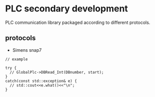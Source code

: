 # PLC secondary development
PLC communication library packaged according to different protocols.
## protocols
+ Simens snap7

```
// example

try {
  // GlobalPlc->DBRead_Int(DBnumber, start);
}
catch(const std::exception& e) {
  // std::cout<<e.what()<<"\n";
}
```

